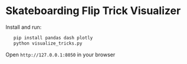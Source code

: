 # Skateboarding Flip Trick Visualizer

Install and run:

```bash
   pip install pandas dash plotly
   python visualize_tricks.py  
```

Open `http://127.0.0.1:8050` in your browser